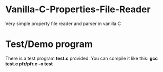 # Vanilla-C-Properties-File-Reader
Very simple property file reader and parser in vanilla C

# Test/Demo program
There is a test program **test.c** provided.
You can compile it like this: **gcc test.c pfr/pfr.c -o test**

